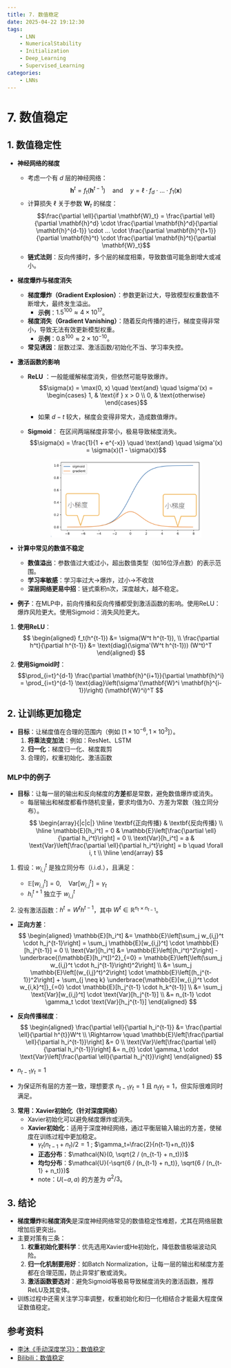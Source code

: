 ```yaml
---
title: 7. 数值稳定
date: 2025-04-22 19:12:30
tags:
    - LNN
    - NumericalStability
    - Initialization
    - Deep_Learning
    - Supervised_Learning
categories:
    - LNNs 
---
```


# 7. 数值稳定

## 1. 数值稳定性

- **神经网络的梯度**
	- 考虑一个有 $d$ 层的神经网络：
	$$\mathbf{h}^t = f_t(\mathbf{h}^{t-1}) \quad \text{and} \quad y = \ell \cdot f_d \cdot ... \cdot f_1(\mathbf{x})$$
	- 计算损失 $\ell$ 关于参数 $\mathbf{W}_t$ 的梯度：
	$$\frac{\partial \ell}{\partial \mathbf{W}_t} = \frac{\partial \ell}{\partial \mathbf{h}^d} \cdot \frac{\partial \mathbf{h}^d}{\partial \mathbf{h}^{d-1}} \cdot ... \cdot \frac{\partial \mathbf{h}^{t+1}}{\partial \mathbf{h}^t} \cdot \frac{\partial \mathbf{h}^t}{\partial \mathbf{W}_t}$$
	- **链式法则**：反向传播时，多个层的梯度相乘，导致数值可能急剧增大或减小。

- **梯度爆炸与梯度消失**
	- **梯度爆炸（Gradient Explosion）**：参数更新过大，导致模型权重数值不断增大，最终发生溢出。
	    - **示例**：$1.5^{100} \approx 4 \times 10^{17}$。
	- **梯度消失（Gradient Vanishing）**：随着反向传播的进行，梯度变得非常小，导致无法有效更新模型权重。
	    - **示例**：$0.8^{100} \approx 2 \times 10^{-10}$。
	- **常见诱因**：层数过深、激活函数/初始化不当、学习率失控。

- **激活函数的影响**
	- **ReLU** ：一般能缓解梯度消失，但依然可能导致爆炸。
		$$\sigma(x) = \max(0, x) \quad \text{and} \quad \sigma'(x) = \begin{cases} 1, & \text{if } x > 0 \\ 0, & \text{otherwise} \end{cases}$$
		- 如果 $d-t$ 较大，梯度会变得非常大，造成数值爆炸。
	- **Sigmoid**： 在区间两端梯度非常小，极易导致梯度消失。
	    $$\sigma(x) = \frac{1}{1 + e^{-x}} \quad \text{and} \quad \sigma'(x) = \sigma(x)(1 - \sigma(x))$$

	    <img src="/images/img/img_LNN3.png" width=350 style="display: block; margin: 0 auto;"/>

- **计算中常见的数值不稳定**
	- **数值溢出**：参数值过大或过小，超出数值类型（如16位浮点数）的表示范围。
	- **学习率敏感**：学习率过大→爆炸，过小→不收敛
	- **深层网络更易中招**：链式乘积n次，深度越大，越不稳定。

- **例子**：在MLP中，前向传播和反向传播都受到激活函数的影响。使用ReLU：爆炸风险更大。使用Sigmoid：消失风险更大。
1. **使用ReLU**：  
$$
\begin{aligned}
f_t(h^{t-1}) &= \sigma(W^t h^{t-1}), \\
\frac{\partial h^t}{\partial h^{t-1}} &= \text{diag}(\sigma'(W^t h^{t-1})) (W^t)^T
\end{aligned}
$$
2. **使用Sigmoid时**：  
$$\prod_{i=t}^{d-1} \frac{\partial \mathbf{h}^{i+1}}{\partial \mathbf{h}^i} = \prod_{i=t}^{d-1} \text{diag}\left(\sigma'(\mathbf{W}^i \mathbf{h}^{i-1})\right) (\mathbf{W}^i)^T
$$


## 2. 让训练更加稳定

- **目标**：让梯度值在合理的范围内（例如 $[1 \times 10^{-6}, 1 \times 10^3]$）。
	1. **将乘法变加法**：例如：ResNet、LSTM
	2. **归一化**：梯度归一化、梯度裁剪
	3. 合理的，权重初始化、激活函数

### MLP中的例子

- **目标**：让每一层的输出和反向梯度的**方差**都是常数，避免数值爆炸或消失。
	- 每层输出和梯度都看作随机变量，要求均值为0、方差为常数（独立同分布）。
$$
\begin{array}{|c|c|}
\hline
\textbf{正向传播} & \textbf{反向传播} \\
\hline
\mathbb{E}[h_i^t] = 0 & \mathbb{E}\left[\frac{\partial \ell}{\partial h_i^t}\right] = 0 \\
\text{Var}[h_i^t] = a & \text{Var}\left[\frac{\partial \ell}{\partial h_i^t}\right] = b \quad \forall i, t \\
\hline
\end{array}
$$
	
1. 假设：$w_{i,j}^t$ 是独立同分布（i.i.d.），且满足：
	- $\mathbb{E}[w_{i,j}^t] = 0, \quad \text{Var}[w_{i,j}^t] = \gamma_t$
	- $h_i^{t+1}$ 独立于 $w_{i,j}^t$

2. 没有激活函数：$h^t = W^t h^{t-1}$，其中 $W^t \in \mathbb{R}^{n_t \times n_{t-1}}$。

- **正向方差**： 
$$
\begin{aligned}
\mathbb{E}[h_i^t] &= \mathbb{E}\left[\sum_j w_{i,j}^t \cdot h_j^{t-1}\right] = \sum_j \mathbb{E}[w_{i,j}^t] \cdot \mathbb{E}[h_j^{t-1}] = 0 \\
\text{Var}[h_i^t] &= \mathbb{E}\left[(h_i^t)^2\right] - \underbrace{(\mathbb{E}[h_i^t])^2}_{=0} = \mathbb{E}\left[\left(\sum_j w_{i,j}^t \cdot h_j^{t-1}\right)^2\right] \\
&= \sum_j \mathbb{E}\left[(w_{i,j}^t)^2\right] \cdot \mathbb{E}\left[(h_j^{t-1})^2\right] + \sum_{j \neq k} \underbrace{\mathbb{E}[w_{i,j}^t \cdot w_{i,k}^t]}_{=0} \cdot \mathbb{E}[h_j^{t-1} \cdot h_k^{t-1}] \\
&= \sum_j \text{Var}[w_{i,j}^t] \cdot \text{Var}[h_j^{t-1}] \\
&= n_{t-1} \cdot \gamma_t \cdot \text{Var}[h_j^{t-1}]
\end{aligned}
$$

- **反向传播梯度**：
$$
\begin{aligned}
\frac{\partial \ell}{\partial h_i^{t-1}} &=  \frac{\partial \ell}{\partial h^{t}}W^t  \\
\Rightarrow \quad \mathbb{E}\left[\frac{\partial \ell}{\partial h_i^{t-1}}\right] &= 0 \\
\text{Var}\left[\frac{\partial \ell}{\partial h_i^{t-1}}\right] &= n_{t} \cdot \gamma_t \cdot \text{Var}\left[\frac{\partial \ell}{\partial h_j^{t}}\right]
\end{aligned}
$$

- $n_{t-1}\gamma_{t}= 1$
- 为保证所有层的方差一致，理想要求 $n_{t-1}\gamma_t=1$ 且 $n_t\gamma_t=1$，但实际很难同时满足。

3. **常用：Xavier初始化（针对深度网络）**
	- Xavier初始化可以避免梯度爆炸或消失。
	- **Xavier初始化**：适用于深度神经网络，通过平衡层输入输出的方差，使梯度在训练过程中更加稳定。
	    - $\gamma_t(n_{t-1}+n_t)/2=1$ ; $\gamma_t=\frac{2}{n{t-1}+n_{t}}$
	    - **正态分布**：$\mathcal{N}(0, \sqrt{2 / (n_{t-1} + n_t)})$
	    - **均匀分布**：$\mathcal{U}(-\sqrt{6 / (n_{t-1} + n_t)}, \sqrt{6 / (n_{t-1} + n_t)})$
	    - note：$U(-a,a)$ 的方差为 $a^2/3$。

## 3. 结论

- **梯度爆炸**和**梯度消失**是深度神经网络常见的数值稳定性难题，尤其在网络层数增加后更突出。
- 主要对策有三条：
    1. **权重初始化要科学**：优先选用Xavier或He初始化，降低数值极端波动风险。
    2. **归一化机制要用好**：如Batch Normalization，让每一层的输出和梯度方差都在合理范围，防止异常扩散或消失。
    3. **激活函数要选对**：避免Sigmoid等极易导致梯度消失的激活函数，推荐ReLU及其变体。
- 训练过程中还需关注学习率调整，权重初始化和归一化相结合才能最大程度保证数值稳定。



## 参考资料

- [李沐《手动深度学习》：数值稳定](https://zh.d2l.ai/chapter_multilayer-perceptrons/numerical-stability-and-init.html)
- [Bilibili：数值稳定](https://www.bilibili.com/video/BV1u64y1i75a)
